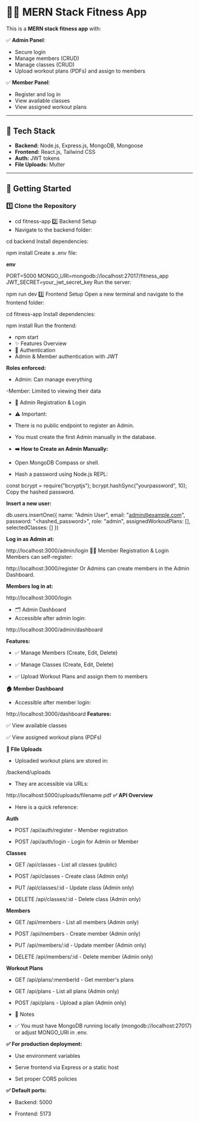 # 🏋️‍♂️ MERN Stack Fitness App

This is a **MERN stack fitness app** with:

✅ **Admin Panel**:
- Secure login
- Manage members (CRUD)
- Manage classes (CRUD)
- Upload workout plans (PDFs) and assign to members

✅ **Member Panel**:
- Register and log in
- View available classes
- View assigned workout plans

---

## 📂 Tech Stack

- **Backend:** Node.js, Express.js, MongoDB, Mongoose
- **Frontend:** React.js, Tailwind CSS
- **Auth:** JWT tokens
- **File Uploads:** Multer

---

## 🚀 Getting Started

### 1️⃣ Clone the Repository


- cd fitness-app
2️⃣ Backend Setup
- Navigate to the backend folder:

cd backend
Install dependencies:

npm install
Create a .env file:

**env**

PORT=5000
MONGO_URI=mongodb://localhost:27017/fitness_app
JWT_SECRET=your_jwt_secret_key
Run the server:

npm run dev
3️⃣ Frontend Setup
Open a new terminal and navigate to the frontend folder:

cd fitness-app
Install dependencies:

npm install
Run the frontend:


- npm start
- ✨ Features Overview
- 🔑 Authentication
- Admin & Member authentication with JWT

**Roles enforced:**

- Admin: Can manage everything

 -Member: Limited to viewing their data

- 👤 Admin Registration & Login
- ⚠️ Important:
- There is no public endpoint to register an Admin.
- You must create the first Admin manually in the database.

- **➡️ How to Create an Admin Manually:**
- Open MongoDB Compass or shell.

- Hash a password using Node.js REPL:

const bcrypt = require("bcryptjs");
bcrypt.hashSync("yourpassword", 10);
Copy the hashed password.

**Insert a new user:**

db.users.insertOne({
  name: "Admin User",
  email: "admin@example.com",
  password: "<hashed_password>",
  role: "admin",
  assignedWorkoutPlans: [],
  selectedClasses: []
})

**Log in as Admin at:**

http://localhost:3000/admin/login
🧑‍💼 Member Registration & Login
Members can self-register:

http://localhost:3000/register
Or Admins can create members in the Admin Dashboard.

**Members log in at:**

http://localhost:3000/login
- 🗂️ Admin Dashboard
- Accessible after admin login:

http://localhost:3000/admin/dashboard

**Features:**

- ✅ Manage Members (Create, Edit, Delete)

- ✅ Manage Classes (Create, Edit, Delete)

- ✅ Upload Workout Plans and assign them to members

**🏠 Member Dashboard**
- Accessible after member login:

http://localhost:3000/dashboard
**Features:**

✅ View available classes

✅ View assigned workout plans (PDFs)

**📂 File Uploads**
- Uploaded workout plans are stored in:


/backend/uploads
- They are accessible via URLs:

http://localhost:5000/uploads/filename.pdf
**✅ API Overview**
- Here is a quick reference:

**Auth**
- POST /api/auth/register - Member registration

- POST /api/auth/login - Login for Admin or Member

**Classes**
- GET /api/classes - List all classes (public)

- POST /api/classes - Create class (Admin only)

- PUT /api/classes/:id - Update class (Admin only)

- DELETE /api/classes/:id - Delete class (Admin only)

**Members**
- GET /api/members - List all members (Admin only)

- POST /api/members - Create member (Admin only)

- PUT /api/members/:id - Update member (Admin only)

- DELETE /api/members/:id - Delete member (Admin only)

**Workout Plans**
- GET /api/plans/:memberId - Get member's plans

- GET /api/plans - List all plans (Admin only)

- POST /api/plans - Upload a plan (Admin only)

- 📝 Notes
- ✅ You must have MongoDB running locally (mongodb://localhost:27017) or adjust MONGO_URI in .env.

**✅ For production deployment:**

- Use environment variables

- Serve frontend via Express or a static host

- Set proper CORS policies

**✅ Default ports:**

- Backend: 5000

- Frontend: 5173

